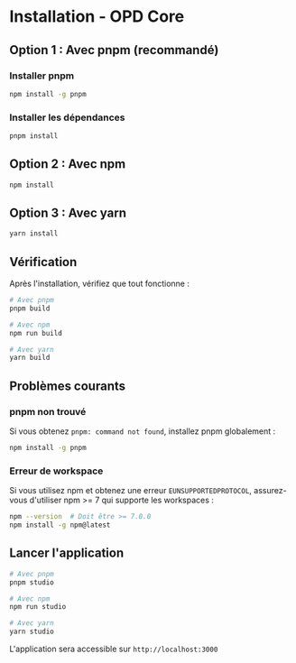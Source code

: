 # Installation - OPD Core

## Option 1 : Avec pnpm (recommandé)

### Installer pnpm

```bash
npm install -g pnpm
```

### Installer les dépendances

```bash
pnpm install
```

## Option 2 : Avec npm

```bash
npm install
```

## Option 3 : Avec yarn

```bash
yarn install
```

## Vérification

Après l'installation, vérifiez que tout fonctionne :

```bash
# Avec pnpm
pnpm build

# Avec npm
npm run build

# Avec yarn
yarn build
```

## Problèmes courants

### pnpm non trouvé

Si vous obtenez `pnpm: command not found`, installez pnpm globalement :

```bash
npm install -g pnpm
```

### Erreur de workspace

Si vous utilisez npm et obtenez une erreur `EUNSUPPORTEDPROTOCOL`, assurez-vous d'utiliser npm >= 7 qui supporte les workspaces :

```bash
npm --version  # Doit être >= 7.0.0
npm install -g npm@latest
```

## Lancer l'application

```bash
# Avec pnpm
pnpm studio

# Avec npm
npm run studio

# Avec yarn
yarn studio
```

L'application sera accessible sur `http://localhost:3000`

